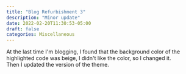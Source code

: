 ```yaml
---
title: "Blog Refurbishment 3"
description: "Minor update"
date: 2022-02-20T11:30:53-05:00
draft: false
categories: Miscellaneous
---
```


At the last time I'm blogging, I found that the background color of the highlighted code was beige, I didn't like the color, so I changed it.  
Then I updated the version of the theme.